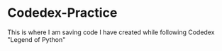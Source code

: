 # Codedex-Practice
This is where I am saving code I have created while following Codedex "Legend of Python"
